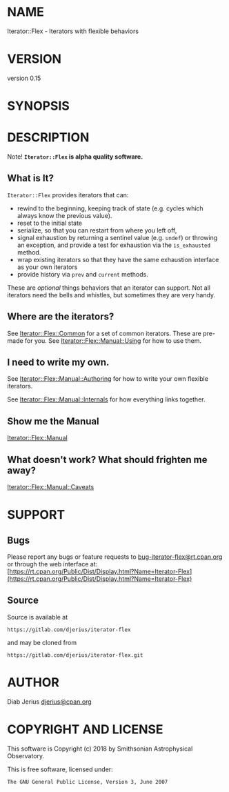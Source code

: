 # NAME

Iterator::Flex - Iterators with flexible behaviors

# VERSION

version 0.15

# SYNOPSIS

# DESCRIPTION

Note! **`Iterator::Flex` is alpha quality software.**

## What is It?

`Iterator::Flex` provides iterators that can:

- rewind to the beginning, keeping track of state (e.g. cycles which
always know the previous value).
- reset to the initial state
- serialize, so that you can restart from where you left off,
- signal exhaustion by returning a sentinel value (e.g. `undef`) or throwing
an exception, and provide a test for exhaustion via the `is_exhausted` method.
- wrap existing iterators so that they have the same exhaustion interface
as your own iterators
- provide history via `prev` and `current` methods.

These are _optional_ things behaviors that an iterator can support.  Not all
iterators need the bells and whistles, but sometimes they are very handy.

## Where are the iterators?

See [Iterator::Flex::Common](https://metacpan.org/pod/Iterator::Flex::Common) for a set of common iterators.  These
are pre-made for you.  See [Iterator::Flex::Manual::Using](https://metacpan.org/pod/Iterator::Flex::Manual::Using) for how to
use them.

## I need to write my own.

See [Iterator::Flex::Manual::Authoring](https://metacpan.org/pod/Iterator::Flex::Manual::Authoring) for how to write your own
flexible iterators.

See [Iterator::Flex::Manual::Internals](https://metacpan.org/pod/Iterator::Flex::Manual::Internals) for how everything links
together.

## Show me the Manual

[Iterator::Flex::Manual](https://metacpan.org/pod/Iterator::Flex::Manual)

## What doesn't work?  What should frighten me away?

[Iterator::Flex::Manual::Caveats](https://metacpan.org/pod/Iterator::Flex::Manual::Caveats)

# SUPPORT

## Bugs

Please report any bugs or feature requests to bug-iterator-flex@rt.cpan.org  or through the web interface at: [https://rt.cpan.org/Public/Dist/Display.html?Name=Iterator-Flex](https://rt.cpan.org/Public/Dist/Display.html?Name=Iterator-Flex)

## Source

Source is available at

    https://gitlab.com/djerius/iterator-flex

and may be cloned from

    https://gitlab.com/djerius/iterator-flex.git

# AUTHOR

Diab Jerius <djerius@cpan.org>

# COPYRIGHT AND LICENSE

This software is Copyright (c) 2018 by Smithsonian Astrophysical Observatory.

This is free software, licensed under:

    The GNU General Public License, Version 3, June 2007
